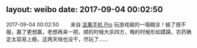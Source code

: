 layout: weibo
date: 2017-09-04 00:02:50
---
2017-09-04 00:02:50  &nbsp;&nbsp;&nbsp;&nbsp;&nbsp;&nbsp; 来自 <a href="http://app.weibo.com/t/feed/Z4AgP" rel="nofollow">坚果手机 Pro</a>
玩游戏输的一塌糊涂！输了很不服，赢了更想赢，老想再来一把，顺的时候大杀四方，晦的时候形如蹂躏，农药确定太容易上瘾，这两天啥也没干，尽玩了…… ​​​
